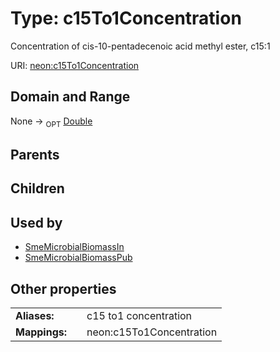 
# Type: c15To1Concentration


Concentration of cis-10-pentadecenoic acid methyl ester, c15:1

URI: [neon:c15To1Concentration](https://data.neonscience.org/c15To1Concentration)


## Domain and Range

None ->  <sub>OPT</sub> [Double](types/Double.md)

## Parents


## Children


## Used by

 * [SmeMicrobialBiomassIn](SmeMicrobialBiomassIn.md)
 * [SmeMicrobialBiomassPub](SmeMicrobialBiomassPub.md)

## Other properties

|  |  |  |
| --- | --- | --- |
| **Aliases:** | | c15 to1 concentration |
| **Mappings:** | | neon:c15To1Concentration |

